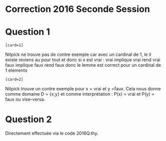 # Correction 2016 Seconde Session

# Question 1

```
[card=1]
```

Nitpick ne trouve pas de contre exemple car avec un cardinal de 1,
le il existe reviens au pour tout et donc si x est vrai : vrai implique vrai rend vrai
faux implique faux rend faux donc le lemme est correct pour un cardinal de 1 elements

```
[card=2]
```

Nitpick trouve un contre exemple pour x = vrai et y =faux. Cela nous donne comme 
domaine D = {x,y} et comme interprétation : P(x) = vrai et P(y) = faux ou vise-versa.

# Question 2

Directement effectuée via le code 2016Q.thy.



